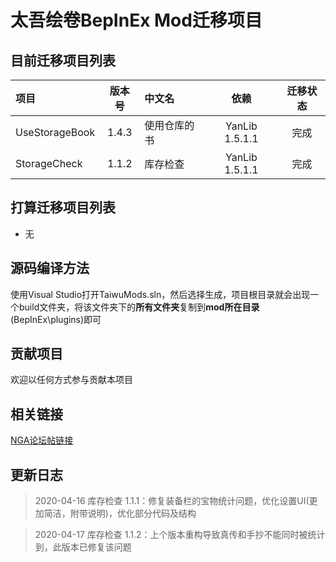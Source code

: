 # 太吾绘卷BepInEx Mod迁移项目

## 目前迁移项目列表
| 项目 | 版本号 | 中文名 | 依赖 | 迁移状态 |
| :--- | :---: | :--- | :---: | :---: |
| UseStorageBook | 1.4.3 | 使用仓库的书 | YanLib 1.5.1.1 | 完成 |
| StorageCheck | 1.1.2 | 库存检查 | YanLib 1.5.1.1 | 完成 |

## 打算迁移项目列表
- 无

## 源码编译方法
使用Visual Studio打开TaiwuMods.sln，然后选择生成，项目根目录就会出现一个build文件夹，将该文件夹下的**所有文件夹**复制到**mod所在目录**(BepInEx\plugins)即可

## 贡献项目
欢迎以任何方式参与贡献本项目

## 相关链接
[NGA论坛帖链接](https://nga.178.com/read.php?tid=26331634)

## 更新日志

> 2020-04-16 库存检查 1.1.1：修复装备栏的宝物统计问题，优化设置UI(更加简洁，附带说明)，优化部分代码及结构

> 2020-04-17 库存检查 1.1.2：上个版本重构导致真传和手抄不能同时被统计到，此版本已修复该问题
